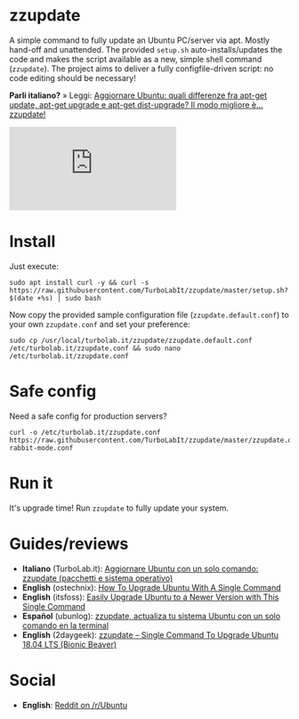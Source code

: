 # zzupdate
A simple command to fully update an Ubuntu PC/server via apt. Mostly hand-off and unattended. The provided `setup.sh` auto-installs/updates the code and makes the script available as a new, simple shell command (`zzupdate`). The project aims to deliver a fully configfile-driven script: no code editing should be necessary!

**Parli italiano?** » Leggi: [Aggiornare Ubuntu: quali differenze fra apt-get update, apt-get upgrade e apt-get dist-upgrade? Il modo migliore è... zzupdate!](https://turbolab.it/199)

![logo](https://turbolab.it/immagini/max/aggiornare-ubuntu-quali-differenze-apt-get-update-apt-get-upgrade-apt-get-dist-upgrade-modo-migliore-...-zzupdate-zzupdate-spotlight-9463.img)


# Install
Just execute:

`sudo apt install curl -y && curl -s https://raw.githubusercontent.com/TurboLabIt/zzupdate/master/setup.sh?$(date +%s) | sudo bash`

Now copy the provided sample configuration file (`zzupdate.default.conf`) to your own `zzupdate.conf` and set your preference:

`sudo cp /usr/local/turbolab.it/zzupdate/zzupdate.default.conf /etc/turbolab.it/zzupdate.conf && sudo nano /etc/turbolab.it/zzupdate.conf`


# Safe config

Need a safe config for production servers?

````
curl -o /etc/turbolab.it/zzupdate.conf https://raw.githubusercontent.com/TurboLabIt/zzupdate/master/zzupdate.default-rabbit-mode.conf

````


# Run it
It's upgrade time! Run `zzupdate` to fully update your system.


# Guides/reviews

* **Italiano** (TurboLab.it): [Aggiornare Ubuntu con un solo comando: zzupdate (pacchetti e sistema operativo)](https://turbolab.it/199)
* **English** (ostechnix): [How To Upgrade Ubuntu With A Single Command](https://www.ostechnix.com/upgrade-ubuntu-single-command/)
* **English** (itsfoss): [Easily Upgrade Ubuntu to a Newer Version with This Single Command](https://itsfoss.com/zzupdate-upgrade-ubuntu)
* **Español** (ubunlog): [zzupdate, actualiza tu sistema Ubuntu con un solo comando en la terminal](https://ubunlog.com/zzupdate-actualiza-comando-terminal/)
* **English** (2daygeek): [zzupdate – Single Command To Upgrade Ubuntu 18.04 LTS (Bionic Beaver)](https://www.2daygeek.com/zzupdate-single-command-to-upgrade-ubuntu-18-04/)


# Social

* **English**: [Reddit on /r/Ubuntu](https://www.reddit.com/r/Ubuntu/comments/6zn8fz/zzupdate_lets_you_to_upgrade_your_ubuntu/)
